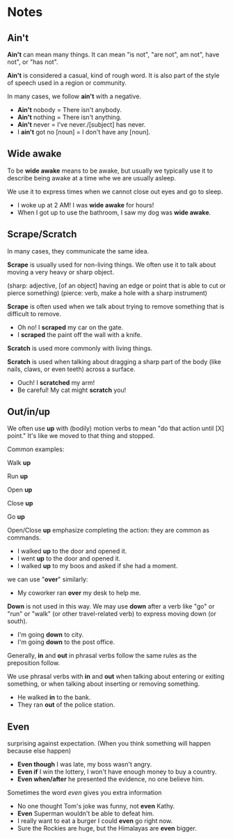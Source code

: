 # Notes

## Ain't

**Ain't** can mean many things. It can mean "is not", "are not", am not", have not", or "has not".

**Ain't** is considered a casual, kind of rough word. It is also part of the style of speech used in a region or community.

In many cases, we follow **ain't** with a negative.

* **Ain't** nobody = There isn't anybody.
* **Ain't** nothing = There isn't anything.
* **Ain't** never = I've never./[subject] has never.
* I **ain't** got no [noun] = I don't have any [noun].

## Wide awake

To be **wide awake** means to be awake, but usually we typically use it to describe being awake at a time whe we are usually asleep.

We use it to express times when we cannot close out eyes and go to sleep.

* I woke up at 2 AM! I was **wide awake** for hours!
* When I got up to use the bathroom, I saw my dog was **wide awake**.

## Scrape/Scratch

In many cases, they communicate the same idea.

**Scrape** is usually used for non-living things. We often use it to talk about moving a very heavy or sharp object.

(sharp: adjective, [of an object] having an edge or point that is able to cut or pierce something) (pierce: verb, make a hole with a sharp instrument)

**Scrape** is often used when we talk about trying to remove something that is difficult to remove.

* Oh no! I **scraped** my car on the gate.
* I **scraped** the paint off the wall with a knife.

**Scratch** is used more commonly with living things.

**Scratch** is used when talking about dragging a sharp part of the body (like nails, claws, or even teeth) across a surface.

* Ouch! I **scratched** my arm!
* Be careful! My cat might **scratch** you!

## Out/in/up

We often use **up** with (bodily) motion verbs to mean "do that action until [X] point." It's like we moved to that thing and stopped.

Common examples:

Walk **up**

Run **up**

Open **up**

Close **up**

Go **up**

Open/Close **up** emphasize completing the action: they are common as commands.

* I walked **up** to the door and opened it.
* I went **up** to the door and opened it.
* I walked **up** to my boos and asked if she had a moment.

we can use "**over**" similarly:
* My coworker ran **over** my desk to help me.

**Down** is not used in this way. We may use **down** after a verb like "go" or "run" or "walk" (or other travel-related verb) to express moving down (or south).

* I'm going **down** to city.
* I'm going **down** to the post office.

Generally, **in** and **out** in phrasal verbs follow the same rules as the preposition follow.

We use phrasal verbs with **in** and **out** when talking about entering or exiting something, or when talking about inserting or removing something.

* He walked **in** to the bank.
* They ran **out** of the police station.

## Even

surprising against expectation. (When you think something will happen because else happen)

* **Even though** I was late, my boss wasn't angry.
* **Even if** I win the lottery, I won't have enough money to buy a country.
* **Even when/after** he presented the evidence, no one believe him.

Sometimes the word *even* gives you extra information

* No one thought Tom's joke was funny, not **even** Kathy.
* **Even** Superman wouldn't be able to defeat him.
* I really want to eat a burger I could **even** go right now.
* Sure the Rockies are huge, but the Himalayas are **even** bigger.